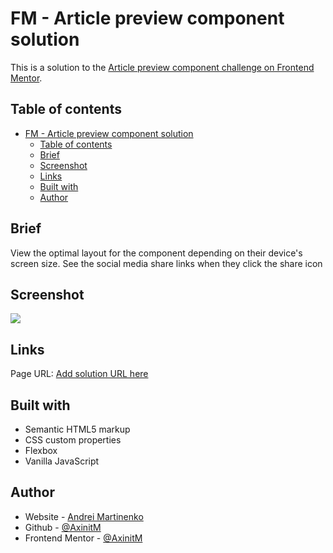 # FM - Article preview component solution

This is a solution to the [Article preview component challenge on Frontend Mentor](https://www.frontendmentor.io/challenges/article-preview-component-dYBN_pYFT).

## Table of contents

- [FM - Article preview component solution](#fm---article-preview-component-solution)
  - [Table of contents](#table-of-contents)
  - [Brief](#brief)
  - [Screenshot](#screenshot)
  - [Links](#links)
  - [Built with](#built-with)
  - [Author](#author)

## Brief
View the optimal layout for the component depending on their device's screen size. 
See the social media share links when they click the share icon

## Screenshot

![](./images/screenshot.jpg)

## Links

Page URL: [Add solution URL here](https://your-solution-url.com)

## Built with

- Semantic HTML5 markup
- CSS custom properties
- Flexbox
- Vanilla JavaScript

## Author

- Website - [Andrei Martinenko](https://www.frontender.biz)
- Github - [@AxinitM](https://www.frontendmentor.io/profile/AxinitM)
- Frontend Mentor - [@AxinitM](https://github.com/AxinitM)